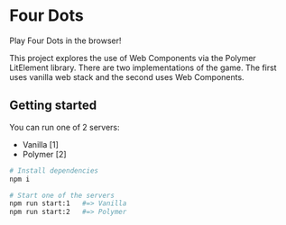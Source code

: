 # Four Dots

Play Four Dots in the browser!

This project explores the use of Web Components via the Polymer LitElement library. There are two implementations of the game. The first uses vanilla web stack and the second uses Web Components.

## Getting started

You can run one of 2 servers:

- Vanilla [1]
- Polymer [2]

```bash
# Install dependencies
npm i

# Start one of the servers
npm run start:1   #=> Vanilla
npm run start:2   #=> Polymer
```
